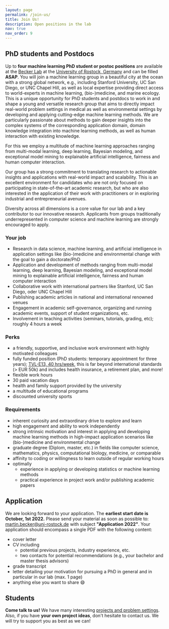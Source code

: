 ```yaml
---
layout: page
permalink: /join-us/
title: Join Us!
description: Open positions in the lab
nav: true
nav_order: 9
---
```


## PhD students and Postdocs
<!--
> Up to **four machine learning PhD student or postoc positions** are available at the [Becker Lab](https://bckrlab.org) at the [University of Rostock, Germany](https://www.uni-rostock.de) and can be filled ASAP.
You will join a machine learning group in a beautiful city at the ocean with a strong global network, e.g., including Stanford University, UC San Diego, or UNC Chapel Hill, as well as local expertise providing direct access to world-experts in machine learning, (bio-)medicine, and marine ecology.
This is a unique opportunity for PhD students and postdocs to work in and shape a young and versatile research group that aims to directly impact real-world problem settings in medical as well as environmental settings by developing and applying cutting-edge machine learning methods.
We are particularly passionate about methods to gain deeper insights into the complex systems of the corresponding application domain, domain knowledge integration into machine learning methods, as well as human interaction with existing knowledge. For more details see: https://bckrlab.org/join-us -->

Up to **four machine learning PhD student or postoc positions** are available at the [Becker Lab](https://bckrlab.org) at the [University of Rostock, Germany](https://www.uni-rostock.de) and can be filled **ASAP**.
You will join a machine learning group in a beautiful city at the ocean with a strong global network, e.g., including Stanford University, UC San Diego, or UNC Chapel Hill, as well as local expertise providing direct access to world-experts in machine learning, (bio-)medicine, and marine ecology.
This is a unique opportunity for PhD students and postdocs to work in and shape a young and versatile research group that aims to directly impact real-world problem settings in medical as well as environmental settings by developing and applying cutting-edge machine learning methods.
We are particularly passionate about methods to gain deeper insights into the complex systems of the corresponding application domain, domain knowledge integration into machine learning methods, as well as human interaction with existing knowledge.
<!-- Our research will cover a wide range of high-impact topics ranging from clinical and bio-medical applications to environmental change and marine ecosystems. -->
<!-- integrating for example experimental biomarkers, single cell data, mental health, physical fitness, immune . -->
<!-- Particular areas of interest include pregnancy and neonatology, physical and biological aging, ... -->
For this we employ a multitude of machine learning approaches ranging from multi-modal learning, deep learning, Bayesian modeling, and exceptional model mining to explainable artificial intelligence, fairness and human computer interaction.

Our group has a strong commitment to translating research to actionable insights and applications with real-world impact and scalability. <!-- We encourage (and financially support) our postdoctoral fellows to receive extensive training in entrepreneurship and business management from Stanford’s School of Business.  --> This is an excellent environment for candidates who are not only focused on participating in state-of-the-art academic research, but who are also interested in the application of their work with practitioners or in exploring industrial and entrepreneurial avenues.

Diversity across all dimensions is a core value for our lab and a key contributor to our innovative research.
Applicants from groups traditionally underrepresented in computer science and machine learning are strongly encouraged to apply.

### Your job

* Research in data science, machine learning, and artificial intelligence in application settings like (bio-)medicine and environmental change with the goal to gain a doctorate/PhD
* Application and development of methods ranging from multi-modal learning, deep learning, Bayesian modeling, and exceptional model mining to explainable artificial intelligence, fairness and human computer interaction
* Collaborative work with international partners like Stanford, UC San Diego, oder UNC Chapel Hill
* Publishing academic articles in national and international renowned venues
* Engagement in academic self-governance, organizing and running academic events, support of student organizations, etc.
* Involvement in teaching activities (seminars, tutorials, grading, etc); roughly 4 hours a week

### Perks

* a friendly, supportive, and inclusive work environment with highly motivated colleagues
* fully funded position (PhD students: temporary appointment for three years); [TVL-E13, 40 hrs/week](https://oeffentlicher-dienst.info/c/t/rechner/tv-l/west?id=tv-l-2021&g=E_13&s=1&zv=VBL&z=100&zulage=&stj=2022b&stkl=1&r=0&zkf=0&kk=15.5%25), this is far beyond international standards (> EUR 50k) and includes health insurance, a retirement plan, and more!
* flexible work hours
* 30 paid vacation days
* health and family support provided by the university
* a multitude of educational programs
* discounted university sports

### Requirements

* inherent curiosity and extraordinary drive to explore and learn
* high engagement and ability to work independently
* strong intrinsic motivation and interest in applying and developing machine learning methods in high-impact application scenarios like (bio-)medicine and environmental change
* graduate degree (Diplom, master, etc.) in fields like computer science, mathematics, physics, computational biology, medicine, or comparable
* affinity to coding or willingness to learn outside of regular working hours
* optimally
    * experience in applying or developing statistics or machine learning methods
    * practical experience in project work and/or publishing academic papers

## Application

We are looking forward to your application.
The **earliest start date is October, 1st 2022.**
Please send your material as soon as possible to: [martin.becker@uni-rostock.de](mailto:martin.becker@uni-rostock.de) with subject **"Application 2022"**.
Your application should encompass a single PDF with the following content:

* cover letter
* CV including
    * potential previous projects, industry experience, etc.
    * two contacts for potential recommendations (e.g., your bachelor and master thesis advisors)
* grade transcript
* letter detailing your motivation for pursuing a PhD in general and in particular in our lab (max. 1 page)
* anything else you want to share 😄

## Students

**Come talk to us!** We have many interesting [projects and problem settings](/projects). Also, if you have **your own project ideas**, don't hesitate to contact us. We will try to support you as best as we can!
